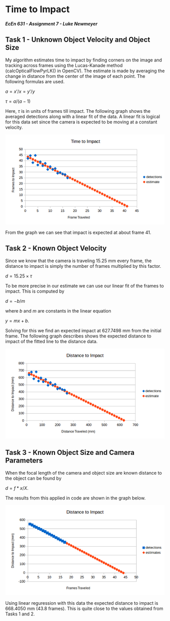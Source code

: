 # Time to Impact
#### *EcEn 631 - Assignment 7 - Luke Newmeyer*

## Task 1 - Unknown Object Velocity and Object Size

My algorithm estimates time to impact by finding corners on the image and tracking across frames using the Lucas-Kanade method (calcOpticalFlowPyrLK() in OpenCV). The estimate is made by averaging the change in distance from the center of the image of each point. The following formulas are used.

$a = x' / x = y' / y$

$\tau = a / (a - 1)$

Here, $\tau$ is in units of frames till impact. The following graph shows the averaged detections along with a linear fit of the data. A linear fit is logical for this data set since the camera is expected to be moving at a constant velocity.

![Frames to Impact](../output/frames_to_impact.png)

From the graph we can see that impact is expected at about frame 41.

## Task 2 - Known Object Velocity

Since we know that the camera is traveling 15.25 mm every frame, the distance to impact is simply the number of frames multiplied by this factor.

$d = 15.25 \times \tau$

To be more precise in our estimate we can use our linear fit of the frames to impact. This is computed by

$d = -b / m$

where $b$ and $m$ are constants in the linear equation

$y = mx + b$.

Solving for this we find an expected impact at 627.7498 mm from the initial frame. The following graph describes shows the expected distance to impact of the fitted line to the distance data.

![Distance to Impact](../output/distance_to_impact.png)

## Task 3 - Known Object Size and Camera Parameters

When the focal length of the camera and object size are known distance to the object can be found by

$d = f * x / X$.

The results from this applied in code are shown in the graph below.

![Distance to Impact](../output/distance_to_impact_known.png)

Using linear reguression with this data the expected distance to impact is 668.4050 mm (43.8 frames). This is quite close to the values obtained from Tasks 1 and 2.
